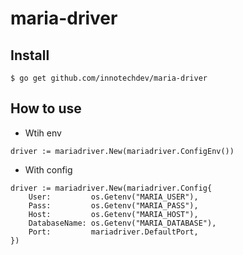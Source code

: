 # maria-driver

## Install

```
$ go get github.com/innotechdev/maria-driver
```

## How to use

- Wtih env

```golang
driver := mariadriver.New(mariadriver.ConfigEnv())
```

- With config

```golang
driver := mariadriver.New(mariadriver.Config{
    User:         os.Getenv("MARIA_USER"),
    Pass:         os.Getenv("MARIA_PASS"),
    Host:         os.Getenv("MARIA_HOST"),
    DatabaseName: os.Getenv("MARIA_DATABASE"),
    Port:         mariadriver.DefaultPort,
})
```